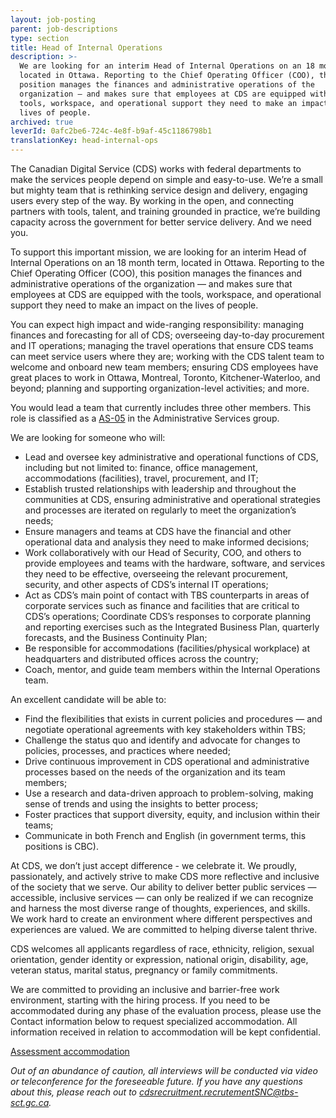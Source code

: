 ```yaml
---
layout: job-posting
parent: job-descriptions
type: section
title: Head of Internal Operations
description: >-
  We are looking for an interim Head of Internal Operations on an 18 month term,
  located in Ottawa. Reporting to the Chief Operating Officer (COO), this
  position manages the finances and administrative operations of the
  organization — and makes sure that employees at CDS are equipped with the
  tools, workspace, and operational support they need to make an impact on the
  lives of people.
archived: true
leverId: 0afc2be6-724c-4e8f-b9af-45c1186798b1
translationKey: head-internal-ops
---
```

The Canadian Digital Service (CDS) works with federal departments to make the services people depend on simple and easy-to-use. We’re a small but mighty team that is rethinking service design and delivery, engaging users every step of the way. By working in the open, and connecting partners with tools, talent, and training grounded in practice, we’re building capacity across the government for better service delivery. And we need you.

To support this important mission, we are looking for an interim Head of Internal Operations on an 18 month term, located in Ottawa. Reporting to the Chief Operating Officer (COO), this position manages the finances and administrative operations of the organization — and makes sure that employees at CDS are equipped with the tools, workspace, and operational support they need to make an impact on the lives of people.

You can expect high impact and wide-ranging responsibility: managing finances and forecasting for all of CDS; overseeing day-to-day procurement and IT operations; managing the travel operations that ensure CDS teams can meet service users where they are; working with the CDS talent team to welcome and onboard new team members; ensuring CDS employees have great places to work in Ottawa, Montreal, Toronto, Kitchener-Waterloo, and beyond; planning and supporting organization-level activities; and more. 

You would lead a team that currently includes three other members. This role is classified as a [AS-05](https://www.tbs-sct.gc.ca/agreements-conventions/view-visualiser-eng.aspx?id=15#toc993929940) in the Administrative Services group.

We are looking for someone who will:

* Lead and oversee key administrative and operational functions of CDS, including but not limited to: finance, office management, accommodations (facilities), travel, procurement, and IT;
* Establish trusted relationships with leadership and throughout the communities at CDS, ensuring administrative and operational strategies and processes are iterated on regularly to meet the organization’s needs;
* Ensure managers and teams at CDS have the financial and other operational data and analysis they need to make informed decisions;
* Work collaboratively with our Head of Security, COO, and others to provide employees and teams with the hardware, software, and services they need to be effective, overseeing the relevant procurement, security, and other aspects of CDS’s internal IT operations;
* Act as CDS’s main point of contact with TBS counterparts in areas of corporate services such as finance and facilities that are critical to CDS’s operations;
Coordinate CDS’s responses to corporate planning and reporting exercises such as the Integrated Business Plan, quarterly forecasts, and the Business Continuity Plan;
* Be responsible for accommodations (facilities/physical workplace) at headquarters and distributed offices across the country;
* Coach, mentor, and guide team members within the Internal Operations team.

An excellent candidate will be able to:

* Find the flexibilities that exists in current policies and procedures — and negotiate operational agreements with key stakeholders within TBS;
* Challenge the status quo and identify and advocate for changes to policies, processes, and practices where needed;
* Drive continuous improvement in CDS operational and administrative processes based on the needs of the organization and its team members;
* Use a research and data-driven approach to problem-solving, making sense of trends and using the insights to better process;
* Foster practices that support diversity, equity, and inclusion within their teams;
* Communicate in both French and English (in government terms, this positions is CBC).

At CDS, we don’t just accept difference - we celebrate it. We proudly, passionately, and actively strive to make CDS more reflective and inclusive of the society that we serve. Our ability to deliver better public services — accessible, inclusive services — can only be realized if we can recognize and harness the most diverse range of thoughts, experiences, and skills. We work hard to create an environment where different perspectives and experiences are valued. We are committed to helping diverse talent thrive.

CDS welcomes all applicants regardless of race, ethnicity, religion, sexual orientation, gender identity or expression, national origin, disability, age, veteran status, marital status, pregnancy or family commitments.

We are committed to providing an inclusive and barrier-free work environment, starting with the hiring process. If you need to be accommodated during any phase of the evaluation process, please use the Contact information below to request specialized accommodation. All information received in relation to accommodation will be kept confidential.

[Assessment accommodation](https://www.canada.ca/en/public-service-commission/services/assessment-accommodation-page.html)

*Out of an abundance of caution, all interviews will be conducted via video or teleconference for the foreseeable future. If you have any questions about this, please reach out to [cdsrecruitment.recrutementSNC@tbs-sct.gc.ca](mailto:cdsrecruitment.recrutementSNC@tbs-sct.gc.ca).*
